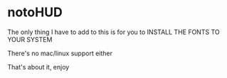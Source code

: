 notoHUD
=======
The only thing I have to add to this is for you to
INSTALL THE FONTS TO YOUR SYSTEM

There's no mac/linux support either

That's about it, enjoy
